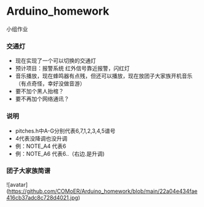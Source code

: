 # Arduino_homework
小组作业
### 交通灯
- 现在实现了一个可以切换的交通灯
- 预计项目：报警系统 红外信号靠近报警，闪红灯
- 音乐播放，现在蜂鸣器有点残，但还可以播放，现在放团子大家族开机音乐（有点奇怪，幸好没做音游）
- 要不加个黑人抬棺？
- 要不再加个网络通讯？
### 说明
- pitches.h中A-G分别代表6,7,1,2,3,4,5谱号
- 4代表没降调也没升调
- 例：NOTE_A4 代表6
- 例：NOTE_A6 代表6..（右边.是升调)
### 团子大家族简谱
![avatar] (https://github.com/COMoER/Arduino_homework/blob/main/22a04e434fae416cb37adc8c728d4021.jpg)
